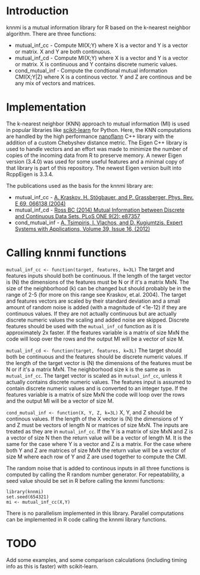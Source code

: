 # Introduction

knnmi is a mutual information library for R based on the k-nearest neighbor algorithm. There are three functions:
* mutual_inf_cc - Compute MI(X;Y) where X is a vector and Y is a vector or matrix. X and Y are both continuous.
* mutual_inf_cd  - Compute MI(X;Y) where X is a vector and Y is a vector or matrix. X is continuous and Y contains discrete numeric values.
* cond_mutual_inf - Compute the condtional mutual information CMI(X;Y|Z) where X is a continous vector. Y and Z are continous and be any mix of vectors and matrices.

# Implementation
The k-nearest neighbor (KNN) approach to mutual information (MI) is used in popular libraries like 
[scikit-learn](https://scikit-learn.org/stable/modules/generated/sklearn.feature_selection.mutual_info_regression.html#sklearn.feature_selection.mutual_info_regression) 
for Python. 
Here, the KNN computations are handled by the high performance [nanoflann](https://github.com/jlblancoc/nanoflann) C++ library with the addition of a custom Chebyshev distance metric. The Eigen C++ library is used to handle vectors and an effort was made to minimize the number of copies of the incoming data from R to preserve memory. 
A newer Eigen version (3.4.0) was used for some useful features and a minimal copy of that library is part of this repository. The newest Eigen version built 
into RcppEigen is 3.3.4. 

The publications used as the basis for the knnmi library are:
* mutual_inf_cc - [A. Kraskov, H. Stögbauer, and P. Grassberger, Phys. Rev. E 69, 066138 (2004)](https://doi.org/10.1103/PhysRevE.69.066138)
* mutual_inf_cd - [Ross BC (2014) Mutual Information between Discrete and Continuous Data Sets. PLoS ONE 9(2): e87357](https://doi.org/10.1371/journal.pone.0087357)
* cond_mutual_inf - [A. Tsimpiris, I. Vlachos, and D. Kugiumtzis. Expert Systems with Applications, Volume 39, Issue 16, (2012)](https://doi.org/10.1016/j.eswa.2012.05.014)

# Calling knnmi functions 
`mutual_inf_cc <- function(target, features, k=3L)` The target and features inputs should both be continuous. If the length of the target vector is (N) the dimensions of the features must be N or if it's a matrix MxN. The size of the neighborhood (k) can be changed but should probably be in the range of 2-5 (for more on this range see Kraskov, et.al. 2004).  The target and features vectors are scaled by their standard deviation and a small amount of random noise is added (with a magnitude of <1e-12) if they are continuous values.  If they are not actually continuous but are actually discrete numeric values the scaling and added noise are skipped. Discrete features should be used with the `mutual_inf_cd` function as it is approximately 2x faster. If the features variable is a matrix of size MxN the code will loop over the rows and the output MI will be a vector of size M.

`mutual_inf_cd <- function(target, features, k=3L)` The target should both be continuous and the features should be discrete numeric values. If the length of the target vector is (N) the dimensions of the features must be N or if it's a matrix MxN. The neighborhood size k is the same as in `mutual_inf_cc`. The target vector is scaled as in `mutual_inf_cc`, unless it actually contains discrete numeric values. The features input is assumed to contain discrete numeric values and is converted to an integer type. If the features variable is a matrix of size MxN the code will loop over the rows and the output MI will be a vector of size M.

`cond_mutual_inf <- function(X, Y, Z, k=3L)` X, Y, and Z should be continous values. If the length of the X vector is (N) the dimensions of Y and Z must be vectors of length N or matrices of size MxN. The inputs are treated as they are in `mutual_inf_cc`. If the Y is a matrix of size MxN and Z is a vector of size N then the return value will be a vector of length M. It is the same for the case where Y is a vector and Z is a matrix. For the case where both Y and Z are matrices of size MxN the return value will be a vector of size M where each row of Y and Z are used together to compute the CMI. 

The random noise that is added to continous inputs in all three functions is computed by calling the R random number generator. For repeatability, a seed value should be set in R before calling the knnmi functions:
```
library(knnmi)
set.seed(654321)
mi <- mutual_inf_cc(X,Y)
```
There is no parallelism implemented in this library. Parallel computations can be implemented in R code calling the knnmi library functions. 

# TODO
Add some examples, and some comparison calculations (including timing info as this is faster) with scikit-learn. 
